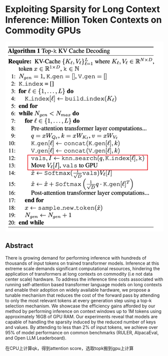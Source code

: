 # Exploiting Sparsity for Long Context Inference: Million Token Contexts on Commodity GPUs

<p align="center">
<img src="alg1.png" width="600" title="blank">
</p>

## Abstract

There is growing demand for performing inference with hundreds of thousands
of input tokens on trained transformer models. Inference at this extreme scale
demands significant computational resources, hindering the application of
transformers at long contexts on commodity (i.e not data center scale)
hardware. To address the inference time costs associated with running
self-attention based transformer language models on long contexts and enable
their adoption on widely available hardware, we propose a tunable mechanism
that reduces the cost of the forward pass by attending to only the most
relevant tokens at every generation step using a top-k selection mechanism. We
showcase the efficiency gains afforded by our method by performing inference on
context windows up to 1M tokens using approximately 16GB of GPU RAM. Our
experiments reveal that models are capable of handling the sparsity induced by
the reduced number of keys and values. By attending to less than 2% of input
tokens, we achieve over 95% of model performance on common benchmarks (RULER,
AlpacaEval, and Open LLM Leaderboard).

在CPU上计算qk，得到attention score，选取topk搬到gpu上计算